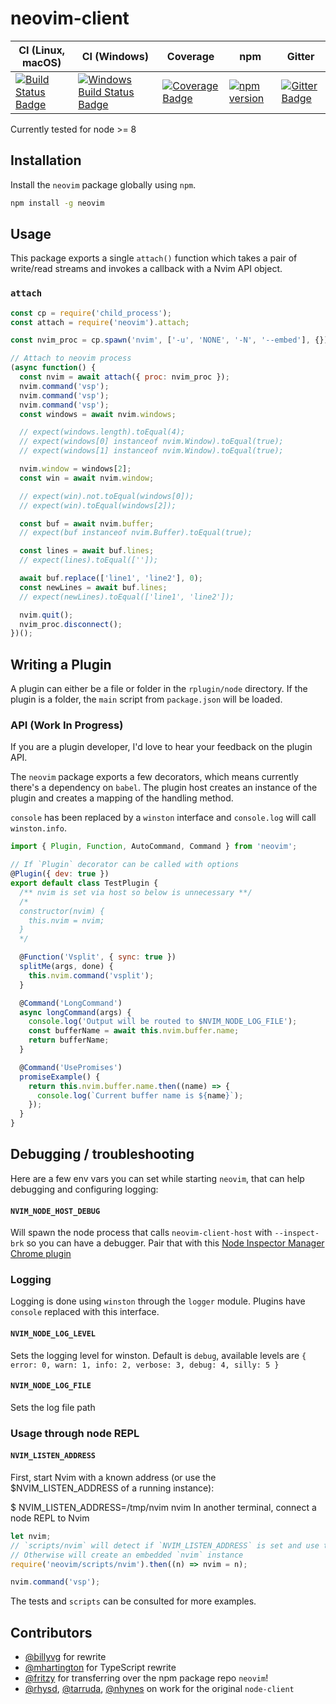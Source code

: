 # neovim-client

| CI (Linux, macOS) | CI (Windows) | Coverage | npm | Gitter |
|-------------------|--------------|----------|-----|--------|
| [![Build Status Badge][]][Build Status] | [![Windows Build Status Badge][]][Windows Build Status] | [![Coverage Badge][]][Coverage Report] | [![npm version][]][npm package] | [![Gitter Badge][]][Gitter] |

Currently tested for node >= 8

## Installation
Install the `neovim` package globally using `npm`.

```sh
npm install -g neovim
```

## Usage
This package exports a single `attach()` function which takes a pair of
write/read streams and invokes a callback with a Nvim API object.

### `attach`

```js
const cp = require('child_process');
const attach = require('neovim').attach;

const nvim_proc = cp.spawn('nvim', ['-u', 'NONE', '-N', '--embed'], {});

// Attach to neovim process
(async function() {
  const nvim = await attach({ proc: nvim_proc });
  nvim.command('vsp');
  nvim.command('vsp');
  nvim.command('vsp');
  const windows = await nvim.windows;

  // expect(windows.length).toEqual(4);
  // expect(windows[0] instanceof nvim.Window).toEqual(true);
  // expect(windows[1] instanceof nvim.Window).toEqual(true);

  nvim.window = windows[2];
  const win = await nvim.window;

  // expect(win).not.toEqual(windows[0]);
  // expect(win).toEqual(windows[2]);

  const buf = await nvim.buffer;
  // expect(buf instanceof nvim.Buffer).toEqual(true);

  const lines = await buf.lines;
  // expect(lines).toEqual(['']);

  await buf.replace(['line1', 'line2'], 0);
  const newLines = await buf.lines;
  // expect(newLines).toEqual(['line1', 'line2']);

  nvim.quit();
  nvim_proc.disconnect();
})();
```

## Writing a Plugin
A plugin can either be a file or folder in the `rplugin/node` directory. If the plugin is a folder, the `main` script from `package.json` will be loaded.

### API (Work In Progress)
If you are a plugin developer, I'd love to hear your feedback on the plugin API.

The `neovim` package exports a few decorators, which means currently there's a dependency on `babel`.
The plugin host creates an instance of the plugin and creates a mapping of the handling method.

`console` has been replaced by a `winston` interface and `console.log` will call `winston.info`.

```javascript
import { Plugin, Function, AutoCommand, Command } from 'neovim';

// If `Plugin` decorator can be called with options
@Plugin({ dev: true })
export default class TestPlugin {
  /** nvim is set via host so below is unnecessary **/
  /*
  constructor(nvim) {
    this.nvim = nvim;
  }
  */

  @Function('Vsplit', { sync: true })
  splitMe(args, done) {
    this.nvim.command('vsplit');
  }

  @Command('LongCommand')
  async longCommand(args) {
    console.log('Output will be routed to $NVIM_NODE_LOG_FILE');
    const bufferName = await this.nvim.buffer.name;
    return bufferName;
  }

  @Command('UsePromises')
  promiseExample() {
    return this.nvim.buffer.name.then((name) => {
      console.log(`Current buffer name is ${name}`);
    });
  }
}
```

## Debugging / troubleshooting
Here are a few env vars you can set while starting `neovim`, that can help debugging and configuring logging:

#### `NVIM_NODE_HOST_DEBUG`
Will spawn the node process that calls `neovim-client-host` with `--inspect-brk` so you can have a debugger. Pair that with this [Node Inspector Manager Chrome plugin](https://chrome.google.com/webstore/detail/nodejs-v8-inspector-manag/gnhhdgbaldcilmgcpfddgdbkhjohddkj?hl=en)

### Logging
Logging is done using `winston` through the `logger` module. Plugins have `console` replaced with this interface.

#### `NVIM_NODE_LOG_LEVEL`
Sets the logging level for winston. Default is `debug`, available levels are `{ error: 0, warn: 1, info: 2, verbose: 3, debug: 4, silly: 5 }`

#### `NVIM_NODE_LOG_FILE`
Sets the log file path

### Usage through node REPL
#### `NVIM_LISTEN_ADDRESS`
First, start Nvim with a known address (or use the $NVIM_LISTEN_ADDRESS of a running instance):

$ NVIM_LISTEN_ADDRESS=/tmp/nvim nvim
In another terminal, connect a node REPL to Nvim

```javascript
let nvim;
// `scripts/nvim` will detect if `NVIM_LISTEN_ADDRESS` is set and use that unix socket
// Otherwise will create an embedded `nvim` instance
require('neovim/scripts/nvim').then((n) => nvim = n);

nvim.command('vsp');
```

The tests and `scripts` can be consulted for more examples.

## Contributors
* [@billyvg](https://github.com/billyvg) for rewrite
* [@mhartington](https://github.com/mhartington) for TypeScript rewrite
* [@fritzy](https://github.com/fritzy) for transferring over the npm package repo `neovim`!
* [@rhysd](https://github.com/rhysd), [@tarruda](https://github.com/tarruda), [@nhynes](https://github.com/nhynes) on work for the original `node-client`

[Build Status Badge]: https://travis-ci.org/neovim/node-client.svg?branch=master
[Build Status]: https://travis-ci.org/neovim/node-client
[Windows Build Status Badge]: https://ci.appveyor.com/api/projects/status/me5ru8ewx35shbq3?svg=true
[Windows Build Status]: https://ci.appveyor.com/project/rhysd/node-client
[Coverage Badge]: https://codecov.io/gh/neovim/node-client/branch/master/graph/badge.svg
[Coverage Report]: https://codecov.io/gh/neovim/node-client
[npm version]: https://img.shields.io/npm/v/neovim.svg
[npm package]: https://www.npmjs.com/package/neovim
[Gitter Badge]: https://badges.gitter.im/neovim/node-client.svg
[Gitter]: https://gitter.im/neovim/node-client?utm_source=badge&utm_medium=badge&utm_campaign=pr-badge
